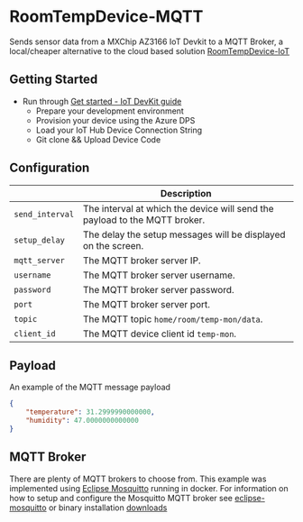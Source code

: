 # RoomTempDevice-MQTT
Sends sensor data from a MXChip AZ3166 IoT Devkit to a MQTT Broker, a local/cheaper alternative to the cloud based solution [RoomTempDevice-IoT](https://github.com/SeanoNET/RoomTempDevice-IoT)

## Getting Started
* Run through [Get started - IoT DevKit guide](https://microsoft.github.io/azure-iot-developer-kit/docs/get-started/)
    * Prepare your development environment
    * Provision your device using the Azure DPS
    * Load your IoT Hub Device Connection String
    * Git clone && Upload Device Code


## Configuration

|| Description|
|---|---|
|`send_interval`| The interval at which the device will send the payload to the MQTT broker.|
|`setup_delay` | The delay the setup messages will be displayed on the screen.|
|`mqtt_server` | The MQTT broker server IP.|
|`username` | The MQTT broker server username.| 
|`password` | The MQTT broker server password.|     
|`port` | The MQTT broker server port.|    
|`topic` | The MQTT topic `home/room/temp-mon/data`.|    
|`client_id` | The MQTT device client id `temp-mon`.|        

## Payload 

An example of the MQTT message payload

```JSON
{
	"temperature": 31.2999990000000,
	"humidity": 47.0000000000000
}
```

## MQTT Broker

There are plenty of MQTT brokers to choose from. This example was implemented using [Eclipse Mosquitto](https://mosquitto.org/) running in docker. For information on how to setup and configure the Mosquitto MQTT broker see [eclipse-mosquitto](https://hub.docker.com/_/eclipse-mosquitto) or binary installation [downloads](https://mosquitto.org/download/)